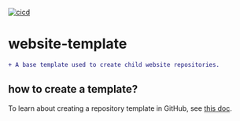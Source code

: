 [![cicd](https://github.com/jmpa-oss/website-template/workflows/cicd/badge.svg)](https://github.com/jmpa-oss/website-template/actions?query=workflow%3Acicd)

# website-template

```diff
+ A base template used to create child website repositories.
```

## how to create a template?

To learn about creating a repository template in GitHub, see [this doc](https://docs.github.com/en/free-pro-team@latest/github/creating-cloning-and-archiving-repositories/creating-a-repository-from-a-template).
